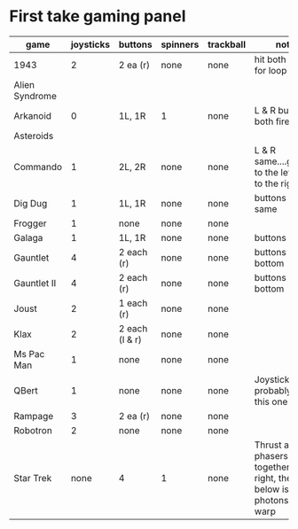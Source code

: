 # First take gaming panel

| game | joysticks | buttons | spinners | trackball | notes |
| --- | --- | --- | --- | --- | --- |
| 1943 | 2 | 2 ea (r) | none | none | hit both buttons for loop |
| Alien Syndrome |  |  |  |  |  |
| Arkanoid | 0 | 1L, 1R | 1 | none | L & R button both fire |
| Asteroids | | | | | |
| Commando | 1 | 2L, 2R | none | none | L & R same....grenade to the left, fire to the right |
| Dig Dug | 1 | 1L, 1R | none | none | buttons the same |
| Frogger | 1 | none | none | none | |
| Galaga | 1 | 1L, 1R | none | none | buttons same |
| Gauntlet | 4 | 2 each (r) | none | none | buttons top and bottom |
| Gauntlet II | 4 | 2 each (r) | none | none | buttons top and bottom |
| Joust | 2 | 1 each (r) | none | none | |
| Klax | 2 | 2 each (l & r) | none | none | |
| Ms Pac Man | 1 | none | none | none | |
| QBert | 1 | none | none | none | Joystick offset.  probably omit this one |
| Rampage | 3 | 2 ea (r) | none | none | |
| Robotron | 2 | none | none | none | |
| Star Trek | none | 4 | 1 | none | Thrust and phasers together on right, then below is photons and warp |


